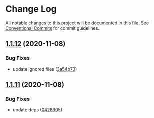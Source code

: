 # Change Log

All notable changes to this project will be documented in this file.
See [Conventional Commits](https://conventionalcommits.org) for commit guidelines.

## [1.1.12](https://github.com/mg901/typographist/compare/@typographist/modular-scale@1.1.11...@typographist/modular-scale@1.1.12) (2020-11-08)


### Bug Fixes

* update ignored files ([3a54b73](https://github.com/mg901/typographist/commit/3a54b73fa9b9aaf3f1ccf829df61e20486921216))





## [1.1.11](https://github.com/mg901/typographist/compare/@typographist/modular-scale@1.1.10...@typographist/modular-scale@1.1.11) (2020-11-08)


### Bug Fixes

* update deps ([0428905](https://github.com/mg901/typographist/commit/04289054616a0187e52d740b427131159c9019e7))
